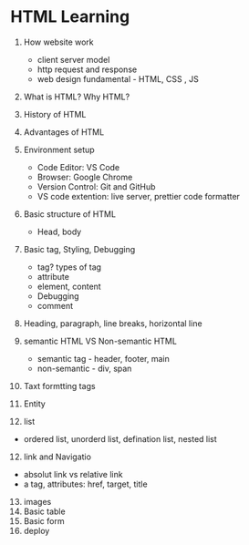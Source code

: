 # HTML Learning

1. How website work

   - client server model
   - http request and response
   - web design fundamental - HTML, CSS , JS

2. What is HTML? Why HTML?
3. History of HTML
4. Advantages of HTML
5. Environment setup

   - Code Editor: VS Code
   - Browser: Google Chrome
   - Version Control: Git and GitHub
   - VS code extention: live server, prettier code formatter

6. Basic structure of HTML
   - Head, body
7. Basic tag, Styling, Debugging
   - tag? types of tag
   - attribute
   - element, content
   - Debugging
   - comment
8. Heading, paragraph, line breaks, horizontal line
9. semantic HTML VS Non-semantic HTML
   - semantic tag - header, footer, main
   - non-semantic - div, span
10. Taxt formtting tags
11. Entity
12. list

- ordered list, unorderd list, defination list, nested list

12. link and Navigatio

- absolut link vs relative link
- a tag, attributes: href, target, title

13. images
14. Basic table
15. Basic form
16. deploy
